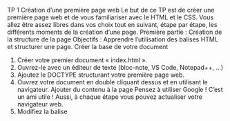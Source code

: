 TP 1
Création d’une première page web
Le but de ce TP est de créer une première page web et de vous familiariser
avec le HTML et le CSS. Vous allez être assez libres dans vos choix tout en
suivant, étape par étape, les différents moments de la création d’une page.
Première partie : Création de la structure de la page
Objectifs : Apprendre l’utilisation des balises HTML et structurer une page.
Créer la base de votre document
1. Créer votre premier document « index.html ».
2. Ouvrez-le avec un éditeur de texte (bloc-note, VS Code, Notepad++, …)
3. Ajoutez le DOCTYPE structurant votre première page web.
4. Ouvrez votre document en double cliquant dessus et en utilisant le
navigateur.
Ajouter du contenu à la page
Pensez à utiliser Google ! C’est un ami utile ! Aussi, à chaque étape vous
pouvez actualiser votre navigateur web.
1. Modifiez la balise <title> dans le <head>.
2. Utilisez des balises h1, h2, h3, … (header) pour voir comment le
navigateur les interprètes.
3. Utilisez la balise <p> (paragraphe).
4. Insérez un lien vers un site externe en utilisant la balise <a>
5. Intégrez une image avec la balise <img>
TP 1 1
Seconde partie : Stylisation de la page avec CSS
Objectifs : Apprendre à styliser une page HTML en utilisant CSS
Créer la base de la feuille de style
1. Créer un document appelé « style.css » dans le même dossier que votre
index.
2. Ajouter la balise <link rel=‘’stylesheet’’ href=‘’styles.css’’> dans le
<head>
3. Actualiser la page, si rien n’a changé, c’est bien !
Styliser la page
Tout doit se faire dans le fichier style.css
1. Pour les paragraphes, modifier la couleur du texte en jaune et le fond en
rouge.
2. Pour les titres H1, centrez les et mettez la police en gras.
3. Pour les liens A, changez la couleur au survol et changez la décoration.
Sélecteurs un peu plus avancés
1. Créer une ou plusieurs balises <div> (division)
2. Dans cette ou ces balise(s), insérer des <p>, <a>, <img>, <hX>, ou
d’autres que vous auriez trouvé sur les différents documentations.
3. Tenter, a l’aide des sélecteurs, de ne modifier qu’une partie de la page.
Si vous avez le temps
• Modifiez la structure de votre page et son style pour utiliser Flexbox.
• Créer un site vitrine simple pour une newsletter (en vous inspirant de ce
que vous pouvez trouver sur internet)
